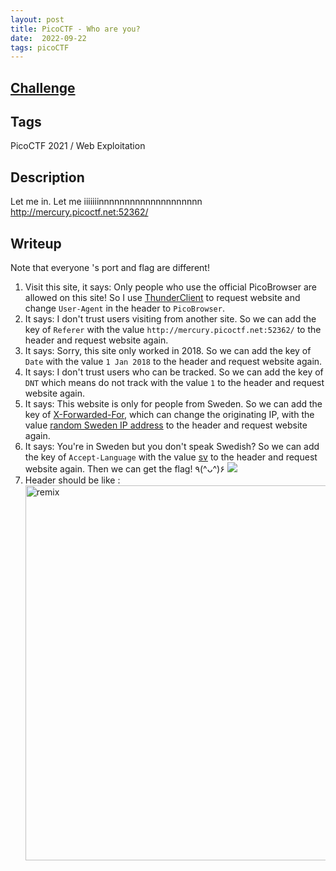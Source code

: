 ```yaml
---
layout: post
title: PicoCTF - Who are you?
date:  2022-09-22
tags: picoCTF
---
```


## [Challenge](https://play.picoctf.org/practice/challenge/304?category=1&originalEvent=70&page=1&solved=0)

## Tags
PicoCTF 2021 / Web Exploitation 

## Description
Let me in. Let me iiiiiiinnnnnnnnnnnnnnnnnnnn <br />
http://mercury.picoctf.net:52362/

## Writeup 
Note that everyone 's port and flag are different! 
1. Visit this site, it says: Only people who use the official PicoBrowser are allowed on this site! So I use [ThunderClient](https://www.thunderclient.com/) to request website and change `User-Agent` in the header to `PicoBrowser`.
2. It says: I don't trust users visiting from another site. So we can add the key of `Referer` with the value `http://mercury.picoctf.net:52362/` to the header and request website again.
3. It says: Sorry, this site only worked in 2018. So we can add the key of `Date` with the value `1 Jan 2018` to the header and request website again.
4. It says: I don't trust users who can be tracked. So we can add the key of `DNT` which means do not track with the value `1` to the header and request website again.
5. It says: This website is only for people from Sweden. So we can add the key of [X-Forwarded-For](https://developer.mozilla.org/en-US/docs/Web/HTTP/Headers/X-Forwarded-For), which can change the originating IP, with the value [random Sweden IP address](https://lite.ip2location.com/sweden-ip-address-ranges) to the header and request website again.
6. It says: You're in Sweden but you don't speak Swedish? So we can add the key of `Accept-Language` with the value [sv](https://www.w3.org/International/ms-lang.html) to the header and request website again. Then we can get the flag! ٩(^ᴗ^)۶
    ![](https://i.imgur.com/TNdmCuy.png)
7. Header should be like : 
    <img src="https://i.imgur.com/IbAumQB.png" alt="remix" style="width:600px;"/> 
